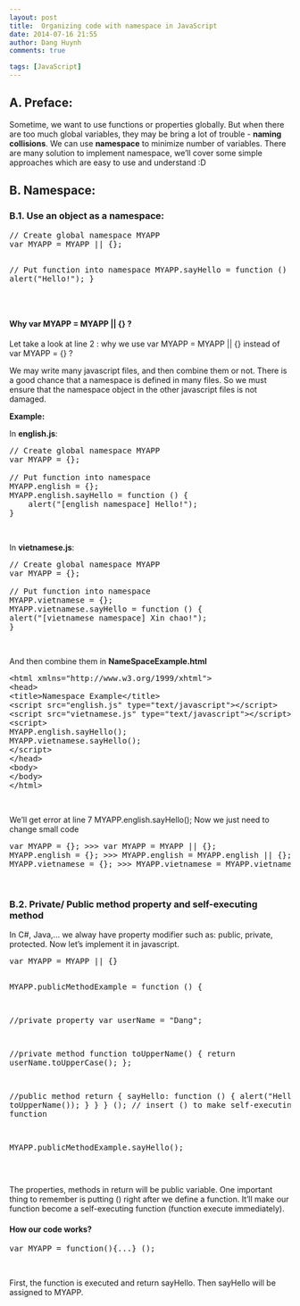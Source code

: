 ```yaml
---
layout: post
title:  Organizing code with namespace in JavaScript
date: 2014-07-16 21:55
author: Dang Huynh
comments: true

tags: [JavaScript]
---
```


<h2>A. Preface:</h2>
Sometime, we want to use functions or properties globally. But when there are too much global variables, they may be bring a lot of trouble - <b>naming collisions</b>. We can use <b>namespace</b> to minimize number of variables.
There are many solution to implement namespace, we’ll cover some simple approaches which are easy to use and understand :D

<!--more-->
<h2>B. Namespace:</h2>
<h3>B.1. Use an object as a namespace:</h3>
<pre class="lang:default decode:true ">// Create global namespace MYAPP
var MYAPP = MYAPP || {};

// Put function into namespace
MYAPP.sayHello = function () {
    alert("Hello!");
}</pre>
&nbsp;
<h4>Why var MYAPP = MYAPP || {} ?</h4>
Let take a look at line 2 : why we use var MYAPP = MYAPP || {} instead of var MYAPP = {} ?

We may write many javascript files, and then combine them or not. There is a good chance that a namespace is defined in many files. So we must ensure that the namespace object in the other javascript files is not damaged.

<b>Example:</b>

In <b>english.js</b>:
<pre class="lang:default decode:true ">// Create global namespace MYAPP
var MYAPP = {};

// Put function into namespace
MYAPP.english = {};
MYAPP.english.sayHello = function () {
    alert("[english namespace] Hello!");
}</pre>
&nbsp;

In <b>vietnamese.js</b>:
<pre class="lang:default decode:true ">// Create global namespace MYAPP
var MYAPP = {};

// Put function into namespace
MYAPP.vietnamese = {};
MYAPP.vietnamese.sayHello = function () {
alert("[vietnamese namespace] Xin chao!");
}</pre>
&nbsp;

And then combine them in <b>NameSpaceExample.html</b>
<pre class="lang:default decode:true ">&lt;html xmlns="http://www.w3.org/1999/xhtml"&gt;
&lt;head&gt;
&lt;title&gt;Namespace Example&lt;/title&gt;
&lt;script src="english.js" type="text/javascript"&gt;&lt;/script&gt;
&lt;script src="vietnamese.js" type="text/javascript"&gt;&lt;/script&gt;
&lt;script&gt;
MYAPP.english.sayHello();
MYAPP.vietnamese.sayHello();
&lt;/script&gt;
&lt;/head&gt;
&lt;body&gt;
&lt;/body&gt;
&lt;/html&gt;</pre>
&nbsp;

We’ll get error at line 7 MYAPP.english.sayHello();
Now we just need to change small code
<pre class="lang:default decode:true ">var MYAPP = {}; &gt;&gt;&gt; var MYAPP = MYAPP || {};
MYAPP.english = {}; &gt;&gt;&gt; MYAPP.english = MYAPP.english || {};
MYAPP.vietnamese = {}; &gt;&gt;&gt; MYAPP.vietnamese = MYAPP.vietnamese || {};</pre>
&nbsp;
<h3>B.2. Private/ Public method property and self-executing method</h3>
In C#, Java,... we alway have property modifier such as: public, private, protected. Now let’s implement it in javascript.
<pre class="lang:default decode:true ">var MYAPP = MYAPP || {}

MYAPP.publicMethodExample = function () {

//private property
var userName = "Dang";

//private method
function toUpperName() {
return userName.toUpperCase();
};

//public method
return { sayHello: function () {
alert("Hello, " + toUpperName());
}
}
} (); // insert () to make self-executing function

MYAPP.publicMethodExample.sayHello();</pre>
&nbsp;

The properties, methods in return will be public variable.
One important thing to remember is putting () right after we define a function. It’ll make our function become a self-executing function (function execute immediately).
<h4>How our code works?</h4>
<pre class="lang:default decode:true ">var MYAPP = function(){...} ();</pre>
&nbsp;

First, the function is executed and return sayHello. Then sayHello will be assigned to MYAPP.
